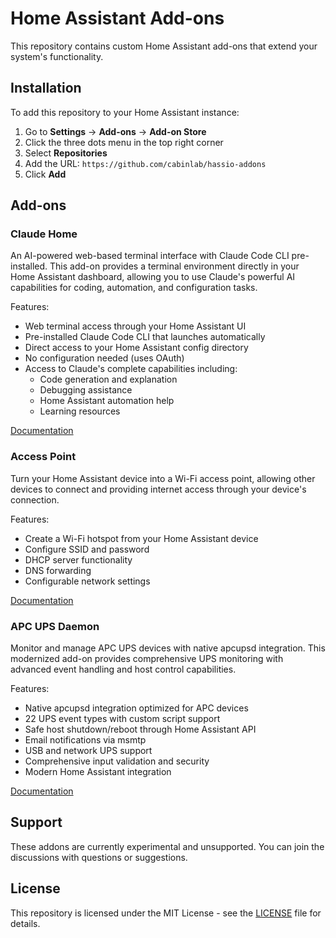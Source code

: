 # Home Assistant Add-ons

This repository contains custom Home Assistant add-ons that extend your system's functionality.

## Installation

To add this repository to your Home Assistant instance:

1. Go to **Settings** → **Add-ons** → **Add-on Store**
2. Click the three dots menu in the top right corner
3. Select **Repositories**
4. Add the URL: `https://github.com/cabinlab/hassio-addons`
5. Click **Add**

## Add-ons

### Claude Home

An AI-powered web-based terminal interface with Claude Code CLI pre-installed. This add-on provides a terminal environment directly in your Home Assistant dashboard, allowing you to use Claude's powerful AI capabilities for coding, automation, and configuration tasks.

Features:
- Web terminal access through your Home Assistant UI
- Pre-installed Claude Code CLI that launches automatically
- Direct access to your Home Assistant config directory
- No configuration needed (uses OAuth)
- Access to Claude's complete capabilities including:
  - Code generation and explanation
  - Debugging assistance
  - Home Assistant automation help
  - Learning resources

[Documentation](claude-home/DOCS.md)

### Access Point

Turn your Home Assistant device into a Wi-Fi access point, allowing other devices to connect and providing internet access through your device's connection.

Features:
- Create a Wi-Fi hotspot from your Home Assistant device
- Configure SSID and password
- DHCP server functionality
- DNS forwarding
- Configurable network settings

[Documentation](hassio-access-point/README.md)

### APC UPS Daemon

Monitor and manage APC UPS devices with native apcupsd integration. This modernized add-on provides comprehensive UPS monitoring with advanced event handling and host control capabilities.

Features:
- Native apcupsd integration optimized for APC devices
- 22 UPS event types with custom script support
- Safe host shutdown/reboot through Home Assistant API
- Email notifications via msmtp
- USB and network UPS support
- Comprehensive input validation and security
- Modern Home Assistant integration

[Documentation](apcupsd/README.md)

## Support

These addons are currently experimental and unsupported. You can join the discussions with questions or suggestions.

## License

This repository is licensed under the MIT License - see the [LICENSE](LICENSE) file for details.
